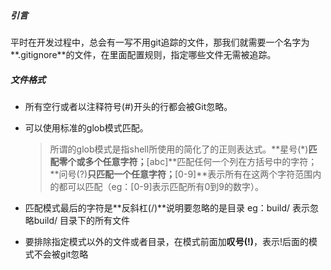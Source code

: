 ##### 引言

平时在开发过程中，总会有一写不用git追踪的文件，那我们就需要一个名字为**.gitignore**的文件，在里面配置规则，指定哪些文件无需被追踪。

##### 文件格式

- 所有空行或者以注释符号(#)开头的行都会被Git忽略。

- 可以使用标准的glob模式匹配。

  > 所谓的glob模式是指shell所使用的简化了的正则表达式。**星号(\*)**匹配零个或多个任意字符；**[abc]**匹配任何一个列在方括号中的字符；**问号(?)**只匹配一个任意字符；**[0-9]**表示所有在这两个字符范围内的都可以匹配（eg：[0-9]表示匹配所有0到9的数字）。

- 匹配模式最后的字符是**反斜杠(/)**说明要忽略的是目录  eg：build/ 表示忽略build/ 目录下的所有文件

- 要排除指定模式以外的文件或者目录，在模式前面加**叹号(!)**，表示!后面的模式不会被git忽略



